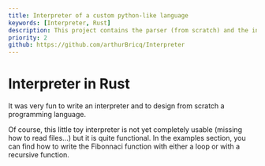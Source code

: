 ```yaml
---
title: Interpreter of a custom python-like language
keywords: [Interpreter, Rust]
description: This project contains the parser (from scratch) and the interpreter of a very small programming language that I designed myself. I did this project in order to learn more about language theory.
priority: 2
github: https://github.com/arthurBricq/Interpreter
---
```


# Interpreter in Rust

It was very fun to write an interpreter and to design from scratch a programming language.

Of course, this little toy interpreter is not yet completely usable (missing how to read files...) but it is quite functional. In the examples section, you can find how to write the Fibonnaci function with either a loop or with a recursive function.

